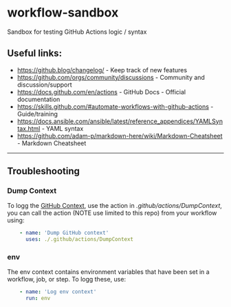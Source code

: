 # workflow-sandbox
Sandbox for testing GitHub Actions logic / syntax 
 
## Useful links:
- https://github.blog/changelog/ - Keep track of new features
- https://github.com/orgs/community/discussions - Community and discussion/support
- https://docs.github.com/en/actions - GitHub Docs - Official documentation
- https://skills.github.com/#automate-workflows-with-github-actions - Guide/training 
- https://docs.ansible.com/ansible/latest/reference_appendices/YAMLSyntax.html - YAML syntax
- https://github.com/adam-p/markdown-here/wiki/Markdown-Cheatsheet - Markdown Cheatsheet
 
----
 
## Troubleshooting 
### Dump Context
To logg the [GitHub Context](https://docs.github.com/en/actions/learn-github-actions/contexts), use the action in _.github/actions/DumpContext_, you can call the action (NOTE use limited to this repo) from your workflow using:
 
```YAML
    - name: 'Dump GitHub context'
      uses: ./.github/actions/DumpContext
```
 
### env
The env context contains environment variables that have been set in a workflow, job, or step. To logg these, use:

```YAML
    - name: 'Log env context'
      run: env
```
